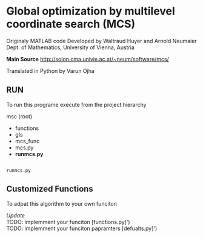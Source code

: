 # Global optimization by multilevel coordinate search (MCS)

Originaly MATLAB code Developed by Waltraud Huyer and Arnold Neumaier </br>
Dept. of Mathematics, University of Vienna, Austria                   

**Main Source**
http://solon.cma.univie.ac.at/~neum/software/mcs/                                                 


Translated in Python by Varun Ojha 

## RUN
To run this programe execute from the project hierarchy

msc (root)
- functions
- gls
- mcs_func
- mcs.py
- **runmcs.py**

```python:

runmcs.py

```


## Customized Functions
To adpat this algorithm to your own funciton 

_Update_</br>
        TODO: implemment your funciton [functions.py]') </br>
        TODO: implemment your funciton papramters [defualts.py]') 
